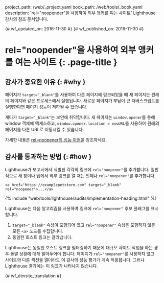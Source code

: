 project_path: /web/_project.yaml
book_path: /web/tools/_book.yaml
description: 'rel="noopender"을 사용하여 외부 앵커를 여는 사이트' Lighthouse 감사의 참조 문서입니다.

{# wf_updated_on: 2016-11-30 #}
{# wf_published_on: 2016-11-30 #}

# rel="noopender"을 사용하여 외부 앵커를 여는 사이트  {: .page-title }

## 감사가 중요한 이유 {: #why }

페이지가 `target="_blank"`를 사용하여 다른 페이지에 링크되었을 때 새 페이지는
원래의 페이지와 같은 프로세스에서 실행됩니다. 새로운 페이지가 부담이 큰
자바스크립트를 실행한다면 페이지 성능이 저하될 수 있습니다.

게다가 `target="_blank"`는 보안에 취약합니다. 새 페이지는
`window.opener`를 통해 window 객체에 액세스하고, `window.opener.location = newURL`를 사용하여
원래의 페이지를 다른 URL로 이동시킬 수 있습니다.

자세한 내용은 [rel=noopener의 성능 이점][jake]을 참조하세요.

[jake]: https://jakearchibald.com/2016/performance-benefits-of-rel-noopener/

## 감사를 통과하는 방법 {: #how }

Lighthouse가 보고서에서 식별한 각각의 링크에 `rel="noopener"`를
추가합니다. 일반적으로 새 창이나 탭에서 외부 링크를 열 때는 언제나 `rel="noopener"`를
추가합니다.

    <a href="https://examplepetstore.com" target="_blank" rel="noopener">...</a>

{% include "web/tools/lighthouse/audits/implementation-heading.html" %}

Lighthouse는 다음 알고리즘을 사용하여 링크에 `rel="noopener"`
후보 플래그를 표시합니다.

1. `target="_blank"` 속성이 포함되어 있고
`rel="noopener"` 속성은 포함하지 않은 모든 `<a>` 노드를 수집합니다.
1. 동일한 호스트 링크는 걸러냅니다.

Lighthouse는 동일한 호스트 링크를 필터링하기 때문에
대규모 사이트 작업을 하는 경우 돌발 상황에 대해 알아두어야 합니다. 페이지가
`rel="noopener"`를 사용하지 않고 사이트의 다른 섹션을 열더라도
이 감사의 성능 평가가 계속 적용됩니다. 그러나 Lighthouse 결과에는
이 링크가 나타나지 않습니다.


{# wf_devsite_translation #}
